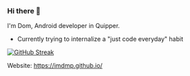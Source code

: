 ### Hi there 👋

I'm Dom, Android developer in Quipper.

- Currently trying to internalize a "just code everyday" habit

[![GitHub Streak](http://github-readme-streak-stats.herokuapp.com?user=imdmp&date_format=M%20j%5B%2C%20Y%5D)](https://git.io/streak-stats)


Website: https://imdmp.github.io/
<!--
**IMdmp/IMdmp** is a ✨ _special_ ✨ repository because its `README.md` (this file) appears on your GitHub profile.

Here are some ideas to get you started:

- 🔭 I’m currently working on ...
- 🌱 I’m currently learning ...
- 👯 I’m looking to collaborate on ...
- 🤔 I’m looking for help with ...
- 💬 Ask me about ...
- 📫 How to reach me: ...
- 😄 Pronouns: ...
- ⚡ Fun fact: ...
-->
